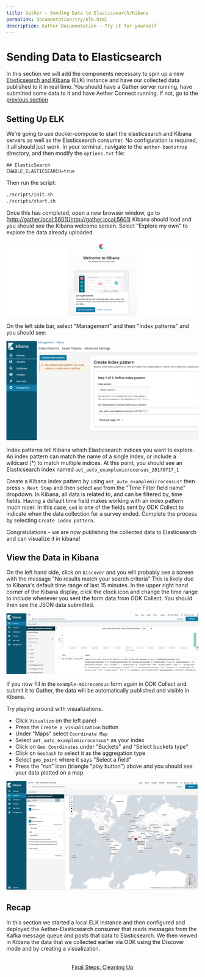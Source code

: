 ```yaml
---
title: Gather – Sending Data to Elasticsearch/Kibana
permalink: documentation/try/elk.html
description: Gather Documentation – Try it for yourself
---
```


# Sending Data to Elasticsearch

In this section we will add the components necessary to spin up a new [Elasticsearch and Kibana](https://www.elastic.co/products/) (ELK) instance and have our collected data published to it in real time. You should have a Gather server running, have submitted some data to it and have Aether Connect running.  If not, go to the [previous section](aether-connect)

## Setting Up ELK

We’re going to use docker-compose to start the elasticsearch and Kibana servers as well as the Elasticsearch consumer.  No configuration is required, it all should just work.  In your terminal, navigate to the `aether-bootstrap` directory, and then modify the `options.txt` file:

```text
## ElasticSearch
ENABLE_ELASTICSEARCH=true
```

Then run the script:

```bash
./scripts/init.sh
./scripts/start.sh
```

Once this has completed, open a new browser window, go to [http://gather.local:5601](http://gather.local:5601) Kibana should load and you should see the Kibana welcome screen. Select "Explore my own" to explore the data already uploaded.

![Kibana Splashscreen](/images/kibana-ss.png)

On the left side bar, select "Management" and then "Index patterns" and you should see:

![Kibana Index Patterns](/images/kibana-index.png)

Index patterns tell Kibana which Elasticsearch indices you want to explore. An index pattern can match the name of a single index, or include a wildcard (*) to match multiple indices.  At this point, you should see an Elasticsearch index named `aet_auto_examplemicrocensus_20170717_1`

Create a Kibana index pattern by using `aet_auto_examplemicrocensus*` then press `> Next Step` and then select `end` from the "Time Filter field name" dropdown.  In Kibana, all data is related to, and can be filtered by, time fields.  Having a default time field makes working with an index pattern much nicer.  In this case, `end` is one of the fields sent by ODK Collect to indicate when the data collection for a survey ended.  Complete the process by selecting `Create index pattern`.

Congratulations - we are now publishing the collected data to Elasticsearch and can visualize it in kibana!

## View the Data in Kibana

On the left hand side, click on `Discover` and you will probably see a screen with the message "No results match your search criteria"  This is likely due to Kibana's default time range of last 15 minutes.  In the upper right hand corner of the Kibana display, click the clock icon and change the time range to include whenever you sent the form data from ODK Collect.  You should then see the JSON data submitted.

![Kibana Discover](/images/kibana-discover.png)

If you now fill in the `example-microcensus` form again in ODK Collect and submit it to Gather, the data will be automatically published and visible in Kibana.

Try playing around with visualizations.

* Click `Visualize` on the left panel
* Press the `Create a visualization` button
* Under "Maps" select `Coordinate Map`
* Select `aet_auto_examplemicrocensus*` as your index
* Click on `Geo Coordinates` under "Buckets" and "Select buckets type"
* Click on `Geohash` to select it as the aggregation type
* Select `geo_point` where it says "Select a field"
* Press the "run" icon (triangle "play button") above and you should see your data plotted on a map

![Kibana Map](/images/kibana-map.png)

## Recap

In this section we started a local ELK instance and then configured and deployed the Aether-Elasticsearch consumer that reads messages from the Kafka message queue and posts that data to Elasticsearch. We then viewed in Kibana the data that we collected earlier via ODK using the Discover mode and by creating a visualization.

<div style="margin-top: 2rem; text-align: center">
<a href="clean-up">Final Steps: Cleaning Up</a>
</div>
